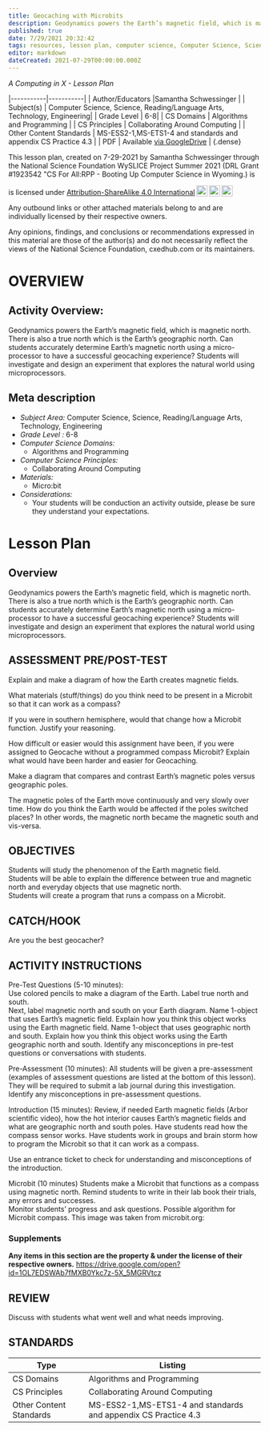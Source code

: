 ```yaml
---
title: Geocaching with Microbits
description: Geodynamics powers the Earth’s magnetic field, which is magnetic north.  There is also a true north which is the Earth’s geographic north. Can students accurately determine Earth’s magnetic north using a micro-processor to have a successful geocaching experience? Students will investigate and design an experiment that explores the natural world using microprocessors.
published: true
date: 7/29/2021 20:32:42
tags: resources, lesson plan, computer science, Computer Science, Science, Reading/Language Arts, Technology, Engineering 
editor: markdown
dateCreated: 2021-07-29T00:00:00.000Z
---
```

*A Computing in X - Lesson Plan*

|-----------|-----------|
| Author/Educators |Samantha Schwessinger |
| Subject(s) | Computer Science, Science, Reading/Language Arts, Technology, Engineering|
| Grade Level | 6-8|
| CS Domains | Algorithms and Programming |
| CS Principles | Collaborating Around Computing |
| Other Content Standards | MS-ESS2-1,MS-ETS1-4 and standards and appendix CS Practice 4.3 | 
| PDF | Available [via GoogleDrive](https://drive.google.com/open?id=1iXjTWmYrcNkXrJuVYiKHUVcUSx0ks5Da) |
{.dense}






This lesson plan, created on 7-29-2021 by Samantha Schwessinger through the National Science Foundation WySLICE Project Summer 2021 (DRL Grant #1923542 "CS For All:RPP - Booting Up Computer Science in Wyoming.) is  <p xmlns:cc="http://creativecommons.org/ns#" >  is licensed under <a href="http://creativecommons.org/licenses/by-sa/4.0/?ref=chooser-v1" target="_blank" rel="license noopener noreferrer" style="display:inline-block;">Attribution-ShareAlike 4.0 International<img style="height:22px!important;margin-left:3px;vertical-align:text-bottom;" src="https://mirrors.creativecommons.org/presskit/icons/cc.svg?ref=chooser-v1"><img style="height:22px!important;margin-left:3px;vertical-align:text-bottom;" src="https://mirrors.creativecommons.org/presskit/icons/by.svg?ref=chooser-v1"><img style="height:22px!important;margin-left:3px;vertical-align:text-bottom;" src="https://mirrors.creativecommons.org/presskit/icons/sa.svg?ref=chooser-v1"></a></p>


Any outbound links or other attached materials belong to and are individually licensed by their respective owners. 


Any opinions, findings, and conclusions or recommendations expressed in this material are those of the author(s) and do not necessarily reflect the views of the National Science Foundation, cxedhub.com or its maintainers.


# OVERVIEW
## Activity Overview:  
Geodynamics powers the Earth’s magnetic field, which is magnetic north.  There is also a true north which is the Earth’s geographic north. Can students accurately determine Earth’s magnetic north using a micro-processor to have a successful geocaching experience? Students will investigate and design an experiment that explores the natural world using microprocessors.
## Meta description
+ *Subject Area:* Computer Science, Science, Reading/Language Arts, Technology, Engineering 
+ *Grade Level :* 6-8 
+ *Computer Science Domains:*
   + Algorithms and Programming
+ *Computer Science Principles:*
   + Collaborating Around Computing
+ *Materials:* 
   + Micro:bit
+ *Considerations:*
   + Your students will be conduction an activity outside, please be sure they understand your expectations.


# Lesson Plan
## Overview
Geodynamics powers the Earth’s magnetic field, which is magnetic north.  There is also a true north which is the Earth’s geographic north. Can students accurately determine Earth’s magnetic north using a micro-processor to have a successful geocaching experience? Students will investigate and design an experiment that explores the natural world using microprocessors.
## ASSESSMENT PRE/POST-TEST
Explain and make a diagram of how the Earth creates magnetic fields.


What materials (stuff/things) do you think need to be present in a Microbit so that it can work as a compass?


If you were in southern hemisphere, would that change how a Microbit function.  Justify your reasoning.  


How difficult or easier would this assignment have been, if you were assigned to Geocache without a programmed compass Microbit?  Explain what would have been harder and easier for Geocaching. 


Make a diagram that compares and contrast Earth’s magnetic poles versus geographic poles. 


The magnetic poles of the Earth move continuously and very slowly over time.   How do you think the Earth would be affected if the poles switched places?  In other words, the magnetic north became the magnetic south and vis-versa.
## OBJECTIVES
Students will study the phenomenon of the Earth magnetic field.  
Students will be able to explain the difference between true and magnetic north and everyday objects that use magnetic north.  
Students will create a program that runs a compass on a Microbit.


## CATCH/HOOK
Are you the best geocacher?


## ACTIVITY INSTRUCTIONS
Pre-Test Questions (5-10 minutes):  
Use colored pencils to make a diagram of the Earth.  Label true north and south.  
Next, label magnetic north and south on your Earth diagram. 
Name 1-object that uses Earth’s magnetic field.  Explain how you think this object works using the Earth magnetic field. 
Name 1-object that uses geographic north and south. Explain how you think this object works using the Earth geographic north and south. 
Identify any misconceptions in pre-test questions or conversations with students. 


Pre-Assessment (10 minutes):  All students will be given a pre-assessment (examples of assessment questions are listed at the bottom of this lesson).  They will be required to submit a lab journal during this investigation.  
Identify any misconceptions in pre-assessment questions.


Introduction (15 minutes):  Review, if needed Earth magnetic fields (Arbor scientific video), how the hot interior causes Earth’s magnetic fields and what are geographic north and south poles.  Have students read how the compass sensor works. Have students work in groups and brain storm how to program the Microbit so that it can work as a compass.  


Use an entrance ticket to check for understanding and misconceptions of the introduction. 


Microbit (10 minutes) Students make a Microbit that functions as a compass using magnetic north. Remind students to write in their lab book their trials, any errors and successes.     
Monitor students’ progress and ask questions.
Possible algorithm for Microbit compass.  This image was taken from microbit.org:


### Supplements
**Any items in this section are the property & under the license of their respective owners.**
https://drive.google.com/open?id=1OL7EDSWAb7fMXB0Ykc7z-5X_5MGRVtcz




## REVIEW
Discuss with students what went well and what needs improving.
## STANDARDS        
| Type | Listing | 
|-----------|-----------|
| CS Domains  | Algorithms and Programming|
| CS Principles   | Collaborating Around Computing|
| Other Content Standards | MS-ESS2-1,MS-ETS1-4 and standards and appendix CS Practice 4.3  |
